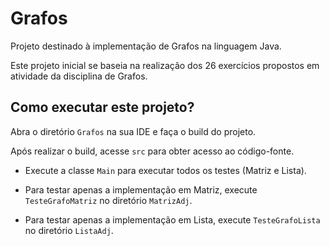 # Grafos
Projeto destinado à implementação de Grafos na linguagem Java.

Este projeto inicial se baseia na realização dos 26 exercícios propostos em 
atividade da disciplina de Grafos.

## Como executar este projeto?
Abra o diretório `Grafos` na sua IDE e faça o build do projeto. 

Após realizar o build, acesse `src` para obter acesso ao código-fonte.

- Execute a classe `Main` para executar todos os testes (Matriz e Lista).

- Para testar apenas a implementação em Matriz, execute `TesteGrafoMatriz` no 
diretório `MatrizAdj`.

- Para testar apenas a implementação em Lista, execute `TesteGrafoLista` no 
diretório `ListaAdj`.